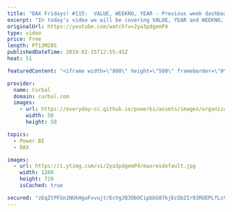 ```yaml
---
title: "DAX Fridays! #115:  VALUE, WEEKNO, YEAR - Previous week dashboard on fiscal calendar"
excerpt: "In today's video we will be covering VALUE, YEAR and WEEKNO, to create a dashboard that shows data from the previous week.   It is easier than you think, but if your weeks don't start on Sunday and you have a week number column that you need to sort using a fiscal calendar, then it gets a bit trickier"
originalUrl: https://youtube.com/watch?v=2ya3pdgemP4
type: video
price: Free
length: PT13M28S
publishedDateTime: 2019-02-15T12:55:45Z
heat: 51

featuredContent: "<iframe width=\"800\" height=\"500\" frameborder=\"0\" src=\"https://www.youtube.com/embed/2ya3pdgemP4\" allow=\"accelerometer; autoplay; encrypted-media; gyroscope; picture-in-picture\" allowfullscreen></iframe>"

provider:
  name: Curbal
  domain: curbal.com
  images:
    - url: https://everyday-cc.github.io/powerbi/assets/images/organizations/curbal.com-50x50.jpg
      width: 50
      height: 50

topics:
  - Power BI
  - DAX

images:
  - url: https://i.ytimg.com/vi/2ya3pdgemP4/maxresdefault.jpg
    width: 1280
    height: 720
    isCached: true

secured: "zEqZtPFGn1NUkHguFvvujt/EcVgJQ3ObOCipbbG87kjEcQb2Ir83RUEPLfLsV8Df78iX85+WfCOLK9MSU3Z5WmRzZSkLv//jKIXF3xN6OKiDd+1fhxIvPly3/NZSwXv/1wbUo8YOLRIfjFqywiJOugGka/xt02x/CWMSitnl96BL8OMRD/FYizIl8gECE0mEUGlDC+kwz5A5Ed2dAOw17mi7tARNmwqiEcgrGnBwd2q1TWczzZNO9ChWcVrBm+UgbK9qzG8E6mElPHzUo8HOdSzWYL9jsznjZBLpQUgx6TGZJ2nRV3mS7wfv1YT2UUoZGQvf3fzZqJz9Lnwei3EfY4KXFhGzAh6kCibtcGsZQC36hw8OJRewxFKbJP+xEKXJK5czjzAqJr44bql1rcTDh/byVoGb9i1KwF7+5VqhFPo=;/yQqs74T/XcvldrH9zPQ+g=="
---
```


